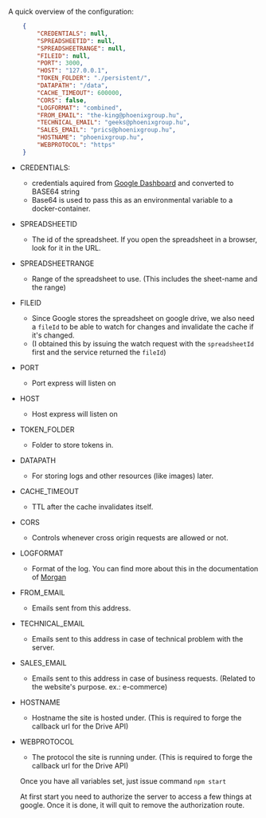A quick overview of the configuration:

```json
    {
        "CREDENTIALS": null,
        "SPREADSHEETID": null,
        "SPREADSHEETRANGE": null,
        "FILEID": null,
        "PORT": 3000,
        "HOST": "127.0.0.1",
        "TOKEN_FOLDER": "./persistent/",
        "DATAPATH": "/data",
        "CACHE_TIMEOUT": 600000,
        "CORS": false,
        "LOGFORMAT": "combined",
        "FROM_EMAIL": "the-king@phoenixgroup.hu",
        "TECHNICAL_EMAIL": "geeks@phoenixgroup.hu",
        "SALES_EMAIL": "prics@phoenixgroup.hu",
        "HOSTNAME": "phoenixgroup.hu",
        "WEBPROTOCOL": "https"
    }
```

* CREDENTIALS: 
  * credentials aquired from [Google Dashboard](https://console.developers.google.com/) and converted to BASE64 string
  * Base64 is used to pass this as an environmental variable to a docker-container.
* SPREADSHEETID
  * The id of the spreadsheet. If you open the spreadsheet in a browser, look for it in the URL.
* SPREADSHEETRANGE
  * Range of the spreadsheet to use. (This includes the sheet-name and the range)
* FILEID
  * Since Google stores the spreadsheet on google drive, we also need a `fileId` to be able to watch for changes and invalidate the cache if it's changed. 
  * (I obtained this by issuing the watch request with the `spreadsheetId` first and the service returned the `fileId`)
* PORT
  * Port express will listen on
* HOST
  * Host express will listen on
* TOKEN_FOLDER
  * Folder to store tokens in.
* DATAPATH
  * For storing logs and other resources (like images) later.
* CACHE_TIMEOUT
  * TTL after the cache invalidates itself.
* CORS
  * Controls whenever cross origin requests are allowed or not.
* LOGFORMAT
  * Format of the log. You can find more about this in the documentation of [Morgan](https://github.com/expressjs/morgan)
* FROM_EMAIL
  * Emails sent from this address.
* TECHNICAL_EMAIL
  * Emails sent to this address in case of technical problem with the server.
* SALES_EMAIL
  * Emails sent to this address in case of business requests. (Related to the website's purpose. ex.: e-commerce)
* HOSTNAME
  * Hostname the site is hosted under. (This is required to forge the callback url for the Drive API)
* WEBPROTOCOL
  * The protocol the site is running under. (This is required to forge the callback url for the Drive API)

  Once you have all variables set, just issue command ```npm start```

  At first start you need to authorize the server to access a few things at google. Once it is done, it will quit to remove the authorization route.